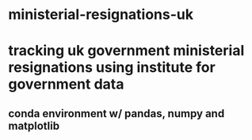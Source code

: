# ministerial-resignations-uk
# tracking uk government ministerial resignations using institute for government data
## conda environment w/ pandas, numpy and matplotlib
